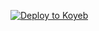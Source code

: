 [![Deploy to Koyeb](https://www.koyeb.com/static/images/deploy/button.svg)](https://app.koyeb.com/deploy?type=git&repository=github.com/AlekBaikHati/kulsdvv&branch=main&name=autocaption&env%5BAPI_TOKEN%5D=your_api_token)

